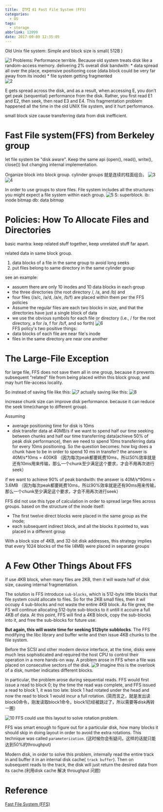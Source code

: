 ```yaml
---
title: 【TP】41 Fast File System (FFS)
categories:
  - OS
tags:
  - storage
abbrlink: 12099
date: 2017-09-09 12:35:05
---
```

Old Unix file system: Simple and block size is small( 512B )

![1](Selection_001.png)
Problems: Performance terrible. Because old system treats disk like a random-access memory. delivering 2% overall disk bandwith:
    * data spread all over the place, expensive positioning cose (data block could be very far away from its inode)
    * file system getting fragmented     
![2](Selection_002.png)

E gets spread across the disk, and as a result, when accessing E, you don’t get peak (sequential) performance from the disk. Rather, you first read E1 and E2, then seek, then read E3 and E4. This fragmentation problem happened all the time in the old UNIX file system, and it hurt performance.

small block size cause transferring data from disk inefficient.
<!-- more -->
# Fast File system(FFS) from Berkeley group
let file system be "disk aware". Keep the same api (open(), read(), write(), close()) but changing internal implementation.

Organize block into block group. cylinder groups 就是连续的柱面组合。
![3](Selection_003.png)
![4](Selection_004.png)

In order to use groups to store files. File system includes all the structures you might expect a file system within each group.
![5](Selection_005.png)
S: superblock.
ib: inode bitmap
db: data bitmap

# Policies: How To Allocate Files and Directories
basic mantra: keep related stuff together, keep unrelated stuff far apart.

related data in same block group.
1. data blocks of a file in the same group to avoid long seeks
2. put files belong to same directory in the same cylinder group

see an example:
- assuem there are only 10 inodes and 10 data blocks in each group
- the three directories (the root directory /, /a, and /b) and
- four files (/a/c, /a/d, /a/e, /b/f) are placed within them per the FFS policies
- Assume the regular files are each two blocks in size, and that the directories have just a single block of data
- we use the obvious symbols for each file or directory (i.e., / for the root directory, a for /a, f for /b/f, and so forth)
![6](Selection_006.png)    
FFS policy's two positive things:
- data blocks of each file are near file's inode
- files in the same directory are near one another

# The Large-File Exception
for large file, FFS does not save them all in one group, because it prevents subsequent "related" file from being placed within this block group, and may hurt file-access locality.

So instead of saving file like this:
![7](Selection_007.png)
actually saving like this:
![8](Selection_008.png)

increase chunk size can improve disk performance. because it can reduce the seek time(change to different group).

Assuming
- average positioning time for disk is 10ms
- disk transfer data at 40MB/s
if we want to spend half our time seeking between chunks and half our time transferring data(achieve 50% of peak disk performance), then we need to spend 10ms transferring data for every 10ms positioning.
So the question becomes: how big does a chunk have to be in order to spend 10 ms in transfer?
    the answer is 40M/s*10ms = 400KB （因为每次peak都要耗费10ms，所以50%效率就是还有10ms用来传输，那么一个chunk至少满足这个要求，才会不用再次进行seek）

if we want to achieve 90% of peak bandwith:
    the answer is 40M/s*90ms = 3.6MB （因为每次peak都要耗费10ms，所以90%效率就是还有90ms用来传输，那么一个chunk至少满足这个要求，才会不用再次进行seek）

FFS did not use this type of calculation in order to spread large files across groups. based on the structure of the inode itself:
- The first twelve direct blocks were placed in the same group as the inode;
- each subsequent indirect block, and all the blocks it pointed to, was placed in a different group

With a block size of 4KB, and 32-bit disk addresses, this strategy implies that every 1024 blocks of the file (4MB) were placed in separate groups

# A Few Other Things About FFS
If use 4KB block, when many files are 2KB, then it will waste half of disk size, causing internal fragmentation.

The solution is FFS introduce `sub-blocks`, which is 512-byte little blocks that file system could allocate to files. So for the 2KB small files, then it wil occupy 4 sub-blocks and not waste the entire 4KB block. As file grew, the FS will continue allocating 512-byte sub-blocks to it untill it accuire a full 4KB of data. At this point, FFS will find a 4KB block, copy the sub-blocks into it, and free the sub-blocks for future use.

**But again, this will waste time for seeking 512byte subblocks**. The FFS modifying the libc library and buffer write and then issue 4KB chunks to the file system.

Before the SCSI and other modern device interface, at the time, disks were much less sophisticated and required the host CPU to control their operation in a more hands-on way. A problem arose in FFS when a file was placed on consecutive sectors of the disk.
![9](Selection_009.png)
 imagine this is the overlook of a disk, number indicates different blocks.

In particular, the problem arose during sequential reads. FFS would first issue a read to block 0; by the time the read was complete, and FFS issued a read to block 1, it was too late: block 1 had rotated under the head and now the read to block 1 would incur a full rotation. (简而言之，就是发出读block0命令，刚发读取block1命令，block1已经被跳过了，所以需要等disk再转一圈）

![10](Selection_010.png)
 FFS could use this layout to solve rotation problem.

FFS was smart enough to figure out for a particular disk, how many blocks it should skip in doing layout in order to avoid the extra rotations. This technique was called `parameterization`. (这时候你会有疑问，这样的话就只能达到50%的throughput)

Modern disk, in order to solve this problem, internally read the entire track in and buffer it in an internal disk cache( `track buffer`). Then
 on subsequent reads to the track, the disk will just return the desired data from its cache.(利用disk cache 解决 throughput 问题)

# Reference
[Fast File System (FFS)](http://pages.cs.wisc.edu/~remzi/OSTEP/file-ffs.pdf)
